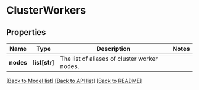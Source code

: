 # ClusterWorkers

## Properties
Name | Type | Description | Notes
------------ | ------------- | ------------- | -------------
**nodes** | **list[str]** | The list of aliases of cluster worker nodes. | 

[[Back to Model list]](../README.md#documentation-for-models) [[Back to API list]](../README.md#documentation-for-api-endpoints) [[Back to README]](../README.md)

